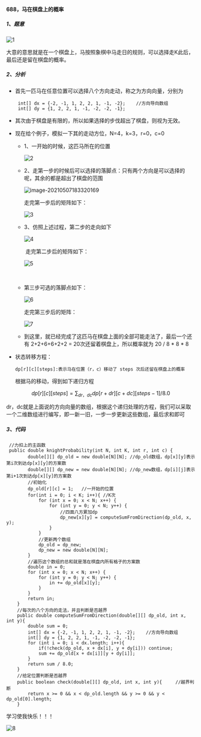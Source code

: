 #### 688，马在棋盘上的概率

##### 1、题意

<img src="C:\Users\lenovo\Desktop\LearningNotes\相关图片\2021.5.7\1.jpg" alt="1"  />

大意的意思就是在一个棋盘上，马按照象棋中马走日的规则，可以选择走K此后，最后还是留在棋盘的概率。



##### 2、分析

- 首先一匹马在任意位置可以选择八个方向走动，称之为方向向量，分别为

  ```
   int[] dx = {-2, -1, 1, 2, 2, 1, -1, -2};    //方向导向数组
   int[] dy = {1, 2, 2, 1, -1, -2, -2, -1};
  ```

- 其次由于棋盘是有限的，所以如果选择的步伐超出了棋盘，则视为无效。

- 现在给个例子，模拟一下其的走动方位，N=4，k=3，r=0，c=0

  - 1、一开始的时候，这匹马所在的位置

    ![2](C:\Users\lenovo\Desktop\LearningNotes\相关图片\2021.5.7\2.jpg)

  - 2、走第一步的时候后可以选择的落脚点：只有两个方向是可以选择的呢，其余的都是超出了棋盘的范围

    ![image-20210507183320169](C:\Users\lenovo\AppData\Roaming\Typora\typora-user-images\image-20210507183320169.png)

    走完第一步后的矩阵如下：

    ![3](C:\Users\lenovo\Desktop\LearningNotes\相关图片\2021.5.7\3.jpg)

  - 3、仿照上述过程，第二步的走向如下

    ![4](C:\Users\lenovo\Desktop\LearningNotes\相关图片\2021.5.7\4.jpg)

    

    ​     走完第二步后的矩阵如下：

    ![5](C:\Users\lenovo\Desktop\LearningNotes\相关图片\2021.5.7\5.jpg)

    ​	

    

  - 第三步可选的落脚点如下：

    ![6](C:\Users\lenovo\Desktop\LearningNotes\相关图片\2021.5.7\6.jpg)

    走完第三步后的矩阵：

    ![7](C:\Users\lenovo\Desktop\LearningNotes\相关图片\2021.5.7\7.jpg)

  - 到这里，就已经完成了这匹马在棋盘上面的全部可能走法了，最后一个还有 2+2+6+6+2+2 = 20次还留着棋盘上，所以概率就为 20 / 8 * 8 * 8

    

- 状态转移方程：

  ```
  dp[r][c][steps]:表示马在位置（r，c）移动了 steps 次后还留在棋盘上的概率
  ```

  根据马的移动，得到如下递归方程

$$
dp[r][c][steps] = \sum_{dr，dc}dp[r+dr][c+dc][steps-1] / 8.0
$$

​		dr，dc就是上面说的方向向量的数组，根据这个递归处理的方程，我们可以采取一个二维数组进行编写，即一新一旧，一步一步更新这些数组，最后求和即可



##### 3、代码

```
 //力扣上的主函数
 public double knightProbability(int N, int K, int r, int c) {
        double[][] dp_old = new double[N][N]; //dp_old数组，dp[x][y]表示第i次到达dp[x][y]的方案数
        double[][] dp_new = new double[N][N]; //dp_new数组，dp[i][j]表示第i+1次到达dp[x][y]的方案数
        //初始化
        dp_old[r][c] = 1;   //一开始的位置
        for(int i = 0; i < K; i++){ //K次
            for (int x = 0; x < N; x++) {
                for (int y = 0; y < N; y++) {
                    //四面八方累加dp
                    dp_new[x][y] = computeSumFromDirection(dp_old, x, y);
                }
            }
            //更新两个数组
            dp_old = dp_new;
            dp_new = new double[N][N];
        }
        //遍历这个数组的总和就是落在棋盘内所有格子的方案数
        double in = 0;
        for (int x = 0; x < N; x++) {
            for (int y = 0; y < N; y++) {
                in += dp_old[x][y];
            }
        }
        return in;
    }
	//每次的八个方向的走法，并且判断是否越界
    public double computeSumFromDirection(double[][] dp_old, int x, int y){
        double sum = 0;
        int[] dx = {-2, -1, 1, 2, 2, 1, -1, -2};    //方向导向数组
        int[] dy = {1, 2, 2, 1, -1, -2, -2, -1};
        for (int i = 0; i < dx.length; i++){
            if(!check(dp_old, x + dx[i], y + dy[i])) continue;
            sum += dp_old[x + dx[i]][y + dy[i]];
        }
        return sum / 8.0;
    }
	//给定位置判断是否越界
    public boolean check(double[][] dp_old, int x, int y){     //越界判断
        return x >= 0 && x < dp_old.length && y >= 0 && y < dp_old[0].length;
    }
```



学习使我快乐！！！

![8](C:\Users\lenovo\Desktop\LearningNotes\相关图片\2021.5.7\8.jpg)